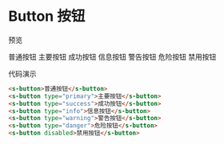 # Button 按钮

预览

<ClientOnly>
<s-button>普通按钮</s-button>
<s-button type="primary">主要按钮</s-button>
<s-button type="success">成功按钮</s-button>
<s-button type="info">信息按钮</s-button>
<s-button type="warning">警告按钮</s-button>
<s-button type="danger">危险按钮</s-button>
<s-button disabled>禁用按钮</s-button>
</ClientOnly>

代码演示
```html
<s-button>普通按钮</s-button>
<s-button type="primary">主要按钮</s-button>
<s-button type="success">成功按钮</s-button>
<s-button type="info">信息按钮</s-button>
<s-button type="warning">警告按钮</s-button>
<s-button type="danger">危险按钮</s-button>
<s-button disabled>禁用按钮</s-button>
```